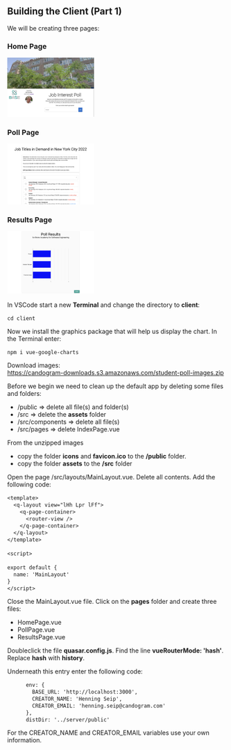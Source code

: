 ## Building the Client (Part 1)

We will be creating three pages:  
### Home Page  
<img src="Homepage.png" alt="drawing" width="200"/>

### Poll Page
<img src="Pollpage.png" alt="drawing" width="200"/>

### Results Page
<img src="Resultspage.png" alt="drawing" width="200"/>

In VSCode start a new **Terminal** and change the directory to **client**:
```
cd client
```

Now we install the graphics package that will help us display the chart. In the Terminal enter:
```
npm i vue-google-charts
```

Download images:  
https://candogram-downloads.s3.amazonaws.com/student-poll-images.zip  


Before we begin we need to clean up the default app by deleting some files and folders:  
- /public => delete all file(s) and folder(s)
- /src => delete the **assets** folder
- /src/components => delete all file(s)
- /src/pages => delete IndexPage.vue

From the unzipped images
- copy the folder **icons** and **favicon.ico** to the **/public** folder.
- copy the folder **assets** to the **/src** folder


Open the page /src/layouts/MainLayout.vue. Delete all contents. Add the following code:
```
<template>
  <q-layout view="lHh Lpr lFf">
    <q-page-container>
      <router-view />
    </q-page-container>
  </q-layout>
</template>

<script>

export default {
  name: 'MainLayout'
}
</script>
```
Close the MainLayout.vue file.
Click on the **pages** folder and create three files:
- HomePage.vue
- PollPage.vue
- ResultsPage.vue

Doubleclick the file **quasar.config.js**. Find the line **vueRouterMode: 'hash'**. Replace **hash** with **history**.

Underneath this entry enter the following code:
```
      env: {
        BASE_URL: 'http://localhost:3000', 
        CREATOR_NAME: 'Henning Seip',
        CREATOR_EMAIL: 'henning.seip@candogram.com'
      },
      distDir: '../server/public'
 ```     
For the CREATOR_NAME and CREATOR_EMAIL variables use your own information.

